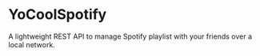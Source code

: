 # YoCoolSpotify
A lightweight REST API to manage Spotify playlist with your friends over a local network.
